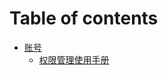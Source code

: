 # Table of contents

* [账号](README.md)
  * [权限管理使用手册](zhang-hao/quan-xian-guan-li-shi-yong-shou-ce.md)

